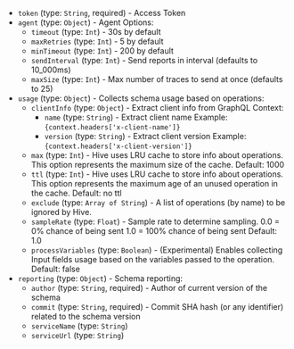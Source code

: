 
* `token` (type: `String`, required) - Access Token
* `agent` (type: `Object`) - Agent Options: 
  * `timeout` (type: `Int`) - 30s by default
  * `maxRetries` (type: `Int`) - 5 by default
  * `minTimeout` (type: `Int`) - 200 by default
  * `sendInterval` (type: `Int`) - Send reports in interval (defaults to 10_000ms)
  * `maxSize` (type: `Int`) - Max number of traces to send at once (defaults to 25)
* `usage` (type: `Object`) - Collects schema usage based on operations: 
  * `clientInfo` (type: `Object`) - Extract client info from GraphQL Context: 
    * `name` (type: `String`) - Extract client name
Example: `{context.headers['x-client-name']}`
    * `version` (type: `String`) - Extract client version
Example: `{context.headers['x-client-version']}`
  * `max` (type: `Int`) - Hive uses LRU cache to store info about operations.
This option represents the maximum size of the cache.
Default: 1000
  * `ttl` (type: `Int`) - Hive uses LRU cache to store info about operations.
This option represents the maximum age of an unused operation in the cache.
Default: no ttl
  * `exclude` (type: `Array of String`) - A list of operations (by name) to be ignored by Hive.
  * `sampleRate` (type: `Float`) - Sample rate to determine sampling.
0.0 = 0% chance of being sent
1.0 = 100% chance of being sent
Default: 1.0
  * `processVariables` (type: `Boolean`) - (Experimental) Enables collecting Input fields usage based on the variables passed to the operation.
Default: false
* `reporting` (type: `Object`) - Schema reporting: 
  * `author` (type: `String`, required) - Author of current version of the schema
  * `commit` (type: `String`, required) - Commit SHA hash (or any identifier) related to the schema version
  * `serviceName` (type: `String`)
  * `serviceUrl` (type: `String`)